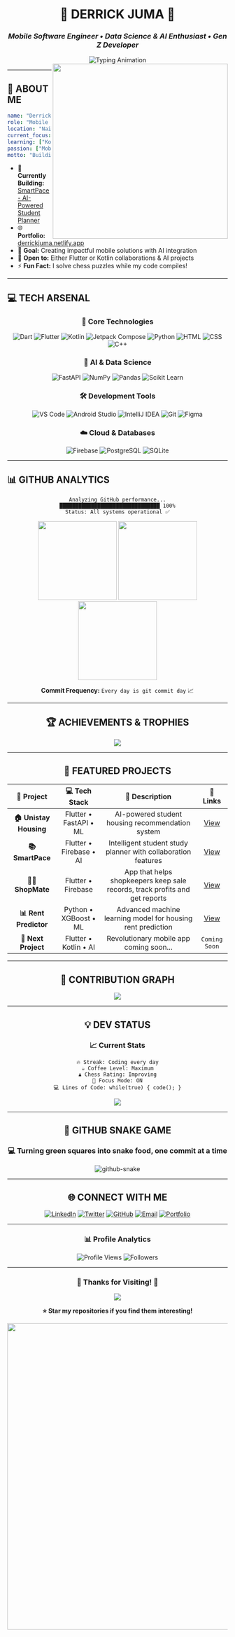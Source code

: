 <div align="center">

# 🌟 **DERRICK JUMA** 🌟
### *Mobile Software Engineer • Data Science & AI Enthusiast • Gen Z Developer*

<img src="https://readme-typing-svg.herokuapp.com?font=JetBrains+Mono&weight=600&size=28&duration=3000&pause=1000&color=00D9FF&center=true&vCenter=true&width=800&lines=Flutter+Developer;AI+%26+Data+Science+Explorer+%F0%9F%A4%96;Building+Smart+Mobile+Solutions+%F0%9F%92%A1;Gen+Z+Developer+on+Fire+%F0%9F%94%A5" alt="Typing Animation"/>

<img src="https://user-images.githubusercontent.com/74038190/229223263-cf2e4b07-2615-4f87-9c38-e37600f8381a.gif" width="400" align="right"/>

</div>

---

## 🚀 **ABOUT ME**

```yaml
name: "Derrick Juma"
role: "Mobile Software Engineer"
location: "Nairobi,Kenya 🇰🇪"
current_focus: "Flutter Development & AI Integration"
learning: ["Kotlin", "Advanced ML", "Cloud Architecture"]
passion: ["Mobile and Web Apps", "AI/ML", "Chess ♟️", "Coffee ☕"]
motto: "Building tomorrow's solutions, one commit at a time"
```

- 🔭 **Currently Building:** [SmartPace - AI-Powered Student Planner](https://github.com/Jude254-programmer/SmartPace)
- 🌐 **Portfolio:** [derrickjuma.netlify.app](https://derrickjuma.netlify.app)
- 🎯 **Goal:** Creating impactful mobile solutions with AI integration
- 🤝 **Open to:** Either Flutter or Kotlin collaborations & AI projects
- ⚡ **Fun Fact:** I solve chess puzzles while my code compiles!

---

## 💻 **TECH ARSENAL**

<div align="center">

### 🎯 **Core Technologies**
![Dart](https://img.shields.io/badge/Dart-0175C2?style=for-the-badge&logo=dart&logoColor=white&labelColor=000)
![Flutter](https://img.shields.io/badge/Flutter-02569B?style=for-the-badge&logo=flutter&logoColor=white&labelColor=000)
![Kotlin](https://img.shields.io/badge/Kotlin-7F52FF?style=for-the-badge&logo=kotlin&logoColor=white&labelColor=000)
![Jetpack Compose](https://img.shields.io/badge/Jetpack%20Compose-4285F4?style=for-the-badge&logo=jetpackcompose&logoColor=white&labelColor=000)
![Python](https://img.shields.io/badge/Python-3776AB?style=for-the-badge&logo=python&logoColor=white&labelColor=000)
![HTML](https://img.shields.io/badge/HTML5-E34F26?style=for-the-badge&logo=html5&logoColor=white&labelColor=000)
![CSS](https://img.shields.io/badge/CSS3-1572B6?style=for-the-badge&logo=css3&logoColor=white&labelColor=000)
![C++](https://img.shields.io/badge/C++-00599C?style=for-the-badge&logo=c%2B%2B&logoColor=white&labelColor=000)


### 🧠 **AI & Data Science**
![FastAPI](https://img.shields.io/badge/FastAPI-009688?style=for-the-badge&logo=fastapi&logoColor=white&labelColor=000)
![NumPy](https://img.shields.io/badge/NumPy-013243?style=for-the-badge&logo=numpy&logoColor=white&labelColor=000)
![Pandas](https://img.shields.io/badge/Pandas-150458?style=for-the-badge&logo=pandas&logoColor=white&labelColor=000)
![Scikit Learn](https://img.shields.io/badge/Scikit_Learn-F7931E?style=for-the-badge&logo=scikit-learn&logoColor=white&labelColor=000)

### 🛠️ **Development Tools**
![VS Code](https://img.shields.io/badge/VS_Code-007ACC?style=for-the-badge&logo=visual-studio-code&logoColor=white&labelColor=000)
![Android Studio](https://img.shields.io/badge/Android_Studio-3DDC84?style=for-the-badge&logo=android-studio&logoColor=white&labelColor=000)
![IntelliJ IDEA](https://img.shields.io/badge/IntelliJ_IDEA-000000?style=for-the-badge&logo=intellij-idea&logoColor=white&labelColor=000)
![Git](https://img.shields.io/badge/Git-F05032?style=for-the-badge&logo=git&logoColor=white&labelColor=000)
![Figma](https://img.shields.io/badge/Figma-F24E1E?style=for-the-badge&logo=figma&logoColor=white&labelColor=000)

### ☁️ **Cloud & Databases**
![Firebase](https://img.shields.io/badge/Firebase-FFCA28?style=for-the-badge&logo=firebase&logoColor=black&labelColor=000)
![PostgreSQL](https://img.shields.io/badge/PostgreSQL-4169E1?style=for-the-badge&logo=postgresql&logoColor=white&labelColor=000)
![SQLite](https://img.shields.io/badge/SQLite-003B57?style=for-the-badge&logo=sqlite&logoColor=white&labelColor=000)

</div>

---

## 📊 **GITHUB ANALYTICS**
<div align="center">

```
Analyzing GitHub performance...
████████████████████████████████ 100%
Status: All systems operational ✅
```
<div align="center">
  <img height="180em" src="https://github-readme-stats.vercel.app/api?username=Jude254-programmer&show_icons=true&theme=dark&include_all_commits=true&count_private=true&custom_title=Derrick's%20Code%20Statistics"/>
  <img height="180em" src="https://github-readme-stats.vercel.app/api/top-langs/?username=Jude254-programmer&layout=compact&theme=dark&hide_border=true"/>
  <img height="180em" src="https://github-readme-streak-stats.herokuapp.com/?user=Jude254-programmer&theme=dark&hide_border=true"/>

**Commit Frequency:** `Every day is git commit day` 📈

</div>

---

## 🏆 **ACHIEVEMENTS & TROPHIES**

<div align="center">

<img src="https://github-profile-trophy.vercel.app/?username=Jude254-programmer&theme=tokyonight&no-frame=true&no-bg=true&margin-w=4&row=2&column=4"/>

</div>

---

## 🚀 **FEATURED PROJECTS**

<div align="center">

| 🎯 **Project** | 💻 **Tech Stack** | 📝 **Description** | 🔗 **Links** |
|:---:|:---:|:---:|:---:|
| **🏠 Unistay Housing** | Flutter • FastAPI • ML | AI-powered student housing recommendation system | [View](https://github.com/Jude254-programmer/house_recommendation_app) |
| **📚 SmartPace** | Flutter • Firebase • AI | Intelligent student study planner with collaboration features | [View](https://github.com/Jude254-programmer/SmartPace) |
| **👨‍💼 ShopMate** | Flutter • Firebase | App that helps shopkeepers keep sale records, track profits and get reports | [View](https://github.com/Jude254-programmer/ShopMate) |
| **📊 Rent Predictor** | Python • XGBoost • ML | Advanced machine learning model for housing rent prediction | [View](https://github.com/Jude254-programmer/housing_recommendation) |
| **🔮 Next Project** | Flutter • Kotlin • AI | Revolutionary mobile app coming soon... | `Coming Soon` |

</div>

---

## 🎨 **CONTRIBUTION GRAPH**

<div align="center">

<img src="https://github-readme-activity-graph.vercel.app/graph?username=Jude254-programmer&bg_color=0D1117&color=00D9FF&line=00D9FF&point=FFFFFF&area=true&hide_border=true"/>

</div>

---

## 💡 **DEV STATUS**

<div align="center">

### 📈 **Current Stats**
```
🔥 Streak: Coding every day
☕ Coffee Level: Maximum
♟️ Chess Rating: Improving
🎯 Focus Mode: ON
💻 Lines of Code: while(true) { code(); }
```

<img src="https://readme-typing-svg.herokuapp.com?font=JetBrains+Mono&size=16&duration=2000&pause=1000&color=00D9FF&center=true&vCenter=true&width=600&lines=%E2%9C%A8+%22The+best+error+message+is+the+one+that+never+shows+up%22;%F0%9F%9A%80+%22Code+is+like+humor.+When+you+explain+it%2C+it's+bad%22;%F0%9F%A7%A0+%22Programming+is+about+what+you+can+figure+out%22;%F0%9F%8E%AF+%22Simplicity+is+the+ultimate+sophistication%22"/>

</div>

---

## 🐍 **GITHUB SNAKE GAME**

<div align="center">

### 💻 **Turning green squares into snake food, one commit at a time**

<picture>
  <source media="(prefers-color-scheme: dark)" srcset="https://raw.githubusercontent.com/Jude254-programmer/Jude254-programmer/output/github-snake-dark.svg" />
  <source media="(prefers-color-scheme: light)" srcset="https://raw.githubusercontent.com/Jude254-programmer/Jude254-programmer/output/github-snake.svg" />
  <img alt="github-snake" src="https://raw.githubusercontent.com/Jude254-programmer/Jude254-programmer/output/github-snake-dark.svg" />
</picture>

</div>

---

## 🌐 **CONNECT WITH ME**

<div align="center">

[![LinkedIn](https://img.shields.io/badge/LinkedIn-0A66C2?style=for-the-badge&logo=linkedin&logoColor=white&labelColor=000)](https://www.linkedin.com/in/derrick-juma-840529311/)
[![Twitter](https://img.shields.io/badge/Twitter-1DA1F2?style=for-the-badge&logo=twitter&logoColor=white&labelColor=000)](https://x.com/Jude1110641)
[![GitHub](https://img.shields.io/badge/GitHub-181717?style=for-the-badge&logo=github&logoColor=white&labelColor=000)](https://github.com/Jude254-programmer)
[![Email](https://img.shields.io/badge/Email-D14836?style=for-the-badge&logo=gmail&logoColor=white&labelColor=000)](mailto:derekjude254@gmail.com)
[![Portfolio](https://img.shields.io/badge/Portfolio-00D9FF?style=for-the-badge&logo=google-chrome&logoColor=white&labelColor=000)](https://derrickjuma.netlify.app)

---

### 📊 **Profile Analytics**
![Profile Views](https://komarev.com/ghpvc/?username=Jude254-programmer&color=00D9FF&style=for-the-badge&label=PROFILE+VIEWS)
![Followers](https://img.shields.io/github/followers/Jude254-programmer?logo=github&style=for-the-badge&color=00D9FF&labelColor=000&label=FOLLOWERS)

</div>

---

<div align="center">

### 🌟 **Thanks for Visiting!** 🌟

<img src="https://readme-typing-svg.herokuapp.com?font=JetBrains+Mono&weight=600&size=20&duration=4000&pause=1000&color=00D9FF&center=true&vCenter=true&width=700&lines=Let's+Build+Something+Amazing+Together!+%F0%9F%9A%80;Mobile+Developer+%E2%80%A2+AI+Enthusiast+%E2%80%A2+Problem+Solver;Always+Learning+%E2%80%A2+Always+Growing+%E2%80%A2+Always+Coding"/>

**⭐ Star my repositories if you find them interesting!**

<img src="https://user-images.githubusercontent.com/74038190/212284100-561aa473-3905-4a80-b561-0d28506553ee.gif" width="700"/>
